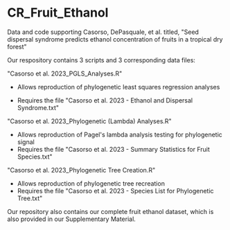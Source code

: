 # CR_Fruit_Ethanol
Data and code supporting Casorso, DePasquale, et al. titled, "Seed dispersal syndrome predicts ethanol concentration of fruits in a tropical dry forest"


Our respository contains 3 scripts and 3 corresponding data files:

"Casorso et al. 2023_PGLS_Analyses.R"
- Allows reproduction of phylogenetic least squares regression analyses

- Requires the file "Casorso et al. 2023 - Ethanol and Dispersal Syndrome.txt"

"Casorso et al. 2023_Phylogenetic (Lambda) Analyses.R"
- Allows reproduction of Pagel's lambda analysis testing for phylogenetic signal 
- Requires the file "Casorso et al. 2023 - Summary Statistics for Fruit Species.txt"


"Casorso et al. 2023_Phylogenetic Tree Creation.R"
- Allows reproduction of phylogenetic tree recreation
- Requires the file "Casorso et al. 2023 - Species List for Phylogenetic Tree.txt"

Our repository also contains our complete fruit ethanol dataset, which is also provided in our Supplementary Material.

